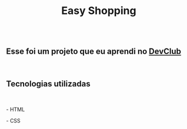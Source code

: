 <h1 align="center">Easy Shopping</h1>
<br>
<br>
<h2>Esse foi um projeto que eu aprendi no <a href="https://rodolfomori.com.br/devclub">DevClub</a></h2>
<br>

<h2>Tecnologias utilizadas</h2>
<br> 
<P>- HTML</P>  
<P>- CSS</P> 
<br> 


